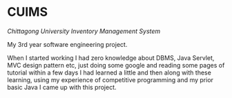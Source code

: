 # CUIMS
*Chittagong University Inventory Management System*


My 3rd year software engineering project.

When I started working I had zero knowledge about DBMS, Java Servlet, MVC design pattern etc, just doing some google and reading some pages of tutorial within a few days I had learned a little and then along with these learning, using my experience of competitive programming and my prior basic Java I came up with this project.
